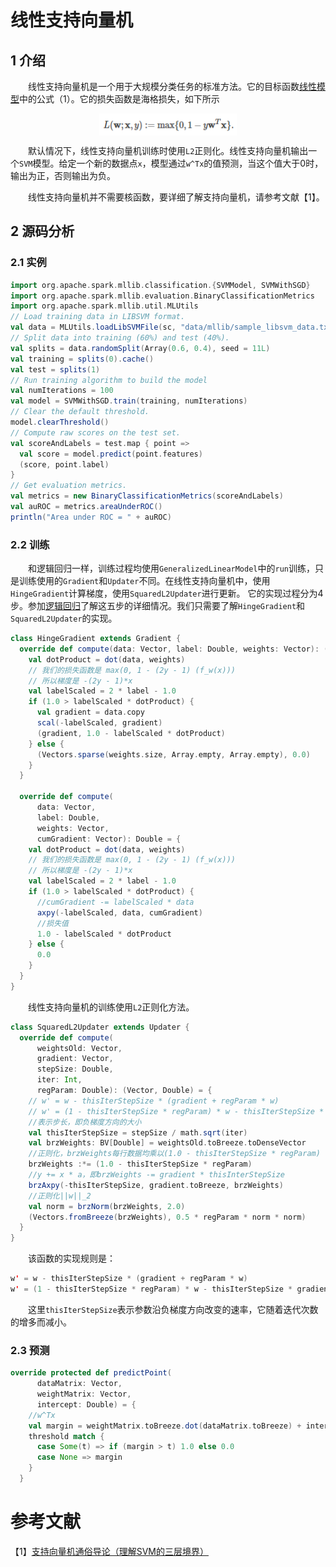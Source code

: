 # 线性支持向量机

## 1 介绍

&emsp;&emsp;线性支持向量机是一个用于大规模分类任务的标准方法。它的目标函数[线性模型](../readme.md)中的公式（1）。它的损失函数是海格损失，如下所示

<div  align="center"><img src="imgs/1.1.png" width = "220" height = "35" alt="1.1" align="center" /></div>

&emsp;&emsp;默认情况下，线性支持向量机训练时使用`L2`正则化。线性支持向量机输出一个`SVM`模型。给定一个新的数据点`x`，模型通过`w^Tx`的值预测，当这个值大于0时，输出为正，否则输出为负。

&emsp;&emsp;线性支持向量机并不需要核函数，要详细了解支持向量机，请参考文献【1】。

## 2 源码分析

### 2.1 实例

```scala
import org.apache.spark.mllib.classification.{SVMModel, SVMWithSGD}
import org.apache.spark.mllib.evaluation.BinaryClassificationMetrics
import org.apache.spark.mllib.util.MLUtils
// Load training data in LIBSVM format.
val data = MLUtils.loadLibSVMFile(sc, "data/mllib/sample_libsvm_data.txt")
// Split data into training (60%) and test (40%).
val splits = data.randomSplit(Array(0.6, 0.4), seed = 11L)
val training = splits(0).cache()
val test = splits(1)
// Run training algorithm to build the model
val numIterations = 100
val model = SVMWithSGD.train(training, numIterations)
// Clear the default threshold.
model.clearThreshold()
// Compute raw scores on the test set.
val scoreAndLabels = test.map { point =>
  val score = model.predict(point.features)
  (score, point.label)
}
// Get evaluation metrics.
val metrics = new BinaryClassificationMetrics(scoreAndLabels)
val auROC = metrics.areaUnderROC()
println("Area under ROC = " + auROC)
```

### 2.2 训练

&emsp;&emsp;和逻辑回归一样，训练过程均使用`GeneralizedLinearModel`中的`run`训练，只是训练使用的`Gradient`和`Updater`不同。在线性支持向量机中，使用`HingeGradient`计算梯度，使用`SquaredL2Updater`进行更新。
它的实现过程分为4步。参加[逻辑回归](../逻辑回归/logic-regression.md)了解这五步的详细情况。我们只需要了解`HingeGradient`和`SquaredL2Updater`的实现。

```scala
class HingeGradient extends Gradient {
  override def compute(data: Vector, label: Double, weights: Vector): (Vector, Double) = {
    val dotProduct = dot(data, weights)
    // 我们的损失函数是 max(0, 1 - (2y - 1) (f_w(x)))
    // 所以梯度是 -(2y - 1)*x
    val labelScaled = 2 * label - 1.0
    if (1.0 > labelScaled * dotProduct) {
      val gradient = data.copy
      scal(-labelScaled, gradient)
      (gradient, 1.0 - labelScaled * dotProduct)
    } else {
      (Vectors.sparse(weights.size, Array.empty, Array.empty), 0.0)
    }
  }

  override def compute(
      data: Vector,
      label: Double,
      weights: Vector,
      cumGradient: Vector): Double = {
    val dotProduct = dot(data, weights)
    // 我们的损失函数是 max(0, 1 - (2y - 1) (f_w(x)))
    // 所以梯度是 -(2y - 1)*x
    val labelScaled = 2 * label - 1.0
    if (1.0 > labelScaled * dotProduct) {
      //cumGradient -= labelScaled * data
      axpy(-labelScaled, data, cumGradient)
      //损失值
      1.0 - labelScaled * dotProduct
    } else {
      0.0
    }
  }
}
```

&emsp;&emsp;线性支持向量机的训练使用`L2`正则化方法。

```scala
class SquaredL2Updater extends Updater {
  override def compute(
      weightsOld: Vector,
      gradient: Vector,
      stepSize: Double,
      iter: Int,
      regParam: Double): (Vector, Double) = {
    // w' = w - thisIterStepSize * (gradient + regParam * w)
    // w' = (1 - thisIterStepSize * regParam) * w - thisIterStepSize * gradient
    //表示步长，即负梯度方向的大小
    val thisIterStepSize = stepSize / math.sqrt(iter)
    val brzWeights: BV[Double] = weightsOld.toBreeze.toDenseVector
    //正则化，brzWeights每行数据均乘以(1.0 - thisIterStepSize * regParam)
    brzWeights :*= (1.0 - thisIterStepSize * regParam)
    //y += x * a，即brzWeights -= gradient * thisInterStepSize
    brzAxpy(-thisIterStepSize, gradient.toBreeze, brzWeights)
    //正则化||w||_2
    val norm = brzNorm(brzWeights, 2.0)
    (Vectors.fromBreeze(brzWeights), 0.5 * regParam * norm * norm)
  }
}
```
&emsp;&emsp;该函数的实现规则是：

```scala
w' = w - thisIterStepSize * (gradient + regParam * w)
w' = (1 - thisIterStepSize * regParam) * w - thisIterStepSize * gradient
```
&emsp;&emsp;这里`thisIterStepSize`表示参数沿负梯度方向改变的速率，它随着迭代次数的增多而减小。

### 2.3 预测

```scala
override protected def predictPoint(
      dataMatrix: Vector,
      weightMatrix: Vector,
      intercept: Double) = {
    //w^Tx
    val margin = weightMatrix.toBreeze.dot(dataMatrix.toBreeze) + intercept
    threshold match {
      case Some(t) => if (margin > t) 1.0 else 0.0
      case None => margin
    }
  }
```

# 参考文献

【1】[支持向量机通俗导论（理解SVM的三层境界）](http://blog.csdn.net/macyang/article/details/38782399)


